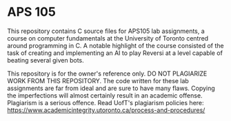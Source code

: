 # APS 105

This repository contains C source files for APS105 lab assignments, a course on computer fundamentals at the University of Toronto centred around programming in C. 
A notable highlight of the course consisted of the task of creating and implementing an AI to play Reversi at a level capable of beating several given bots.

This repository is for the owner's reference only. DO NOT PLAGIARIZE WORK FROM THIS REPOSITORY. The code written for these lab assignments are far from ideal and are
sure to have many flaws. Copying the imperfections will almost certainly result in an academic offense. Plagiarism is a serious offence. Read UofT's plagiarism 
policies here: https://www.academicintegrity.utoronto.ca/process-and-procedures/
